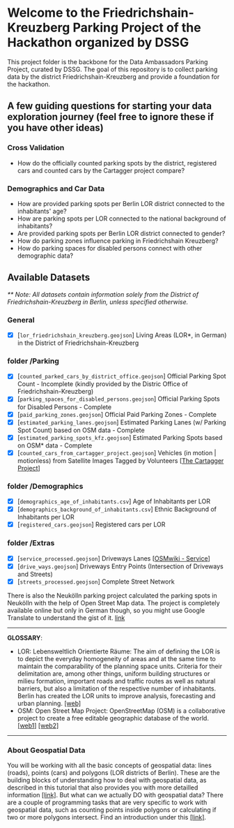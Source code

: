 # Welcome to the Friedrichshain-Kreuzberg Parking Project of the Hackathon organized by DSSG

This project folder is the backbone for the Data Ambassadors Parking Project, curated by DSSG. The goal of this repository is to collect parking data by the district Friedrichshain-Kreuzberg and provide a foundation for the hackathon.  

## A few guiding questions for starting your data exploration journey (feel free to ignore these if you have other ideas)

### Cross Validation
* How do the officially counted parking spots by the district, registered cars and counted cars by the Cartagger project compare?

### Demographics and Car Data 
* How are provided parking spots per Berlin LOR district connected to the inhabitants' age?
* How are parking spots per LOR connected to the national background of inhabitants? 
* Are provided parking spots per Berlin LOR district connected to gender?
* How do parking zones influence parking in Friedrichshain Kreuzberg?
* How do parking spaces for disabled persons connect with other demographic data?

## Available Datasets
_** Note: All datasets contain information solely from the District of Friedrichshain-Kreuzberg in Berlin, unless specified otherwise._

### General
* [X] [`lor_friedrichshain_kreuzberg.geojson`] Living Areas (LOR*, in German) in the District of Friedrichshain-Kreuzberg 
### folder /Parking
* [X] [`counted_parked_cars_by_district_office.geojson`] Official Parking Spot Count - Incomplete (kindly provided by the Distric Office of Friedrichshain-Kreuzberg) 
* [X] [`parking_spaces_for_disabled_persons.geojson`] Official Parking Spots for Disabled Persons - Complete 
* [X] [`paid_parking_zones.geojson`] Official Paid Parking Zones - Complete 
* [X] [`estimated_parking_lanes.geojson`] Estimated Parking Lanes (w/ Parking Spot Count) based on OSM data - Complete 
* [X] [`estimated_parking_spots_kfz.geojson`] Estimated Parking Spots based on OSM* data - Complete 
* [X] [`counted_cars_from_cartagger_project.geojson`] Vehicles (in motion | motionless) from Satellite Images Tagged by Volunteers [[The Cartagger Project](https://github.com/hanshack/car-tagging-data-berlin)]

### folder /Demographics
* [X] [`demographics_age_of_inhabitants.csv`] Age of Inhabitants per LOR 
* [X] [`demographics_background_of_inhabitants.csv`] Ethnic Background of Inhabitants per LOR 
* [X] [`registered_cars.geojson`] Registered cars per LOR 

### folder /Extras
* [X] [`service_processed.geojson`] Driveways Lanes [[OSMwiki - Service](https://wiki.openstreetmap.org/wiki/Tag:highway%3Dservice)] 
* [X] [`drive_ways.geojson`] Driveways Entry Points (Intersection of Driveways and Streets) 
* [X] [`streets_processed.geojson`] Complete Street Network 

There is also the Neukölln parking project calculated the parking spots in Neukölln with the help of Open Street Map data. The project is completely available online but only in German though, so you might use Google Translate to understand the gist of it. [link](https://supaplexosm.github.io/strassenraumkarte-neukoelln/?map=parkingmap#18/52.48150/13.43571) 

---
**GLOSSARY**:
- LOR: Lebensweltlich Orientierte Räume: The aim of defining the LOR is to depict the everyday homogeneity of areas and at the same time to maintain the comparability of the planning space units. Criteria for their delimitation are, among other things, uniform building structures or milieu formation, important roads and traffic routes as well as natural barriers, but also a limitation of the respective number of inhabitants. Berlin has created the LOR units to improve analysis, forecasting and urban planning. [[web]](https://de-m-wikipedia-org.translate.goog/wiki/Lebensweltlich_orientierte_R%C3%A4ume?_x_tr_sl=de&_x_tr_tl=en&_x_tr_hl=de&_x_tr_pto=nui)
- OSM: Open Street Map Project: OpenStreetMap (OSM) is a collaborative project to create a free editable geographic database of the world. [[web1]](https://www.openstreetmap.org/) [[web2]](https://en.wikipedia.org/wiki/OpenStreetMap)
---
### About Geospatial Data
You will be working with all the basic concepts of geospatial data: lines (roads), points (cars) and polygons (LOR districts of Berlin). These are the building blocks of understanding how to deal with geospatial data, as described in this tutorial that also provides you with more detailled information [[link]](https://www.earthdatascience.org/courses/use-data-open-source-python/intro-vector-data-python/spatial-data-vector-shapefiles/). But what can we actually DO with geospatial data? There are a couple of programming tasks that are very specific to work with geospatial data, such as counting points inside polygons or calculating if two or more polygons intersect. Find an introduction under this [[link]](https://automating-gis-processes.github.io/CSC/notebooks/L4/Point-in-polygon.html).
